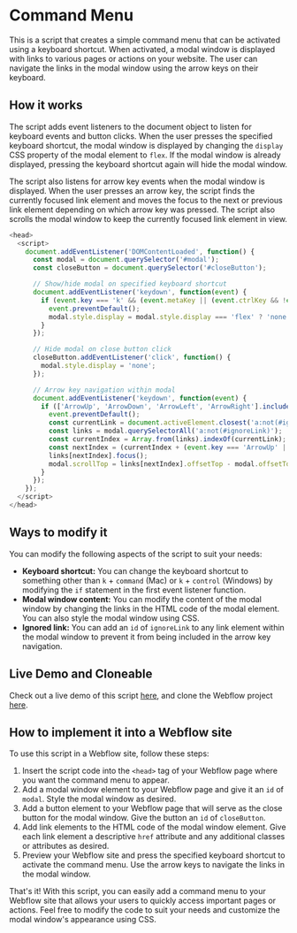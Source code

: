 # Command Menu
This is a script that creates a simple command menu that can be activated using a keyboard shortcut. When activated, a modal window is displayed with links to various pages or actions on your website. The user can navigate the links in the modal window using the arrow keys on their keyboard.

## How it works
The script adds event listeners to the document object to listen for keyboard events and button clicks. When the user presses the specified keyboard shortcut, the modal window is displayed by changing the `display` CSS property of the modal element to `flex`. If the modal window is already displayed, pressing the keyboard shortcut again will hide the modal window.

The script also listens for arrow key events when the modal window is displayed. When the user presses an arrow key, the script finds the currently focused link element and moves the focus to the next or previous link element depending on which arrow key was pressed. The script also scrolls the modal window to keep the currently focused link element in view.

```javascript
<head>
  <script>
    document.addEventListener('DOMContentLoaded', function() {
      const modal = document.querySelector('#modal');
      const closeButton = document.querySelector('#closeButton');

      // Show/hide modal on specified keyboard shortcut
      document.addEventListener('keydown', function(event) {
        if (event.key === 'k' && (event.metaKey || (event.ctrlKey && !event.metaKey))) {
          event.preventDefault();
          modal.style.display = modal.style.display === 'flex' ? 'none' : 'flex';
        }
      });

      // Hide modal on close button click
      closeButton.addEventListener('click', function() {
        modal.style.display = 'none';
      });

      // Arrow key navigation within modal
      document.addEventListener('keydown', function(event) {
        if (['ArrowUp', 'ArrowDown', 'ArrowLeft', 'ArrowRight'].includes(event.key) && modal.style.display === 'flex') {
          event.preventDefault();
          const currentLink = document.activeElement.closest('a:not(#ignoreLink)');
          const links = modal.querySelectorAll('a:not(#ignoreLink)');
          const currentIndex = Array.from(links).indexOf(currentLink);
          const nextIndex = (currentIndex + (event.key === 'ArrowUp' || event.key === 'ArrowLeft' ? -1 : 1) + links.length) % links.length;
          links[nextIndex].focus();
          modal.scrollTop = links[nextIndex].offsetTop - modal.offsetTop;
        }
      });
    });
  </script>
</head>
```

## Ways to modify it
You can modify the following aspects of the script to suit your needs:

- **Keyboard shortcut:** You can change the keyboard shortcut to something other than `k` + `command` (Mac) or `k` + `control` (Windows) by modifying the `if` statement in the first event listener function.
- **Modal window content:** You can modify the content of the modal window by changing the links in the HTML code of the modal element. You can also style the modal window using CSS.
- **Ignored link:** You can add an `id` of `ignoreLink` to any link element within the modal window to prevent it from being included in the arrow key navigation.

## Live Demo and Cloneable
Check out a live demo of this script [here](http://command-menu-k.webflow.io/), and clone the Webflow project [here](https://webflow.com/made-in-webflow/website/command-menu-k).

## How to implement it into a Webflow site
To use this script in a Webflow site, follow these steps:

1. Insert the script code into the `<head>` tag of your Webflow page where you want the command menu to appear.
2. Add a modal window element to your Webflow page and give it an `id` of `modal`. Style the modal window as desired. 
3. Add a button element to your Webflow page that will serve as the close button for the modal window. Give the button an `id` of `closeButton`.
4. Add link elements to the HTML code of the modal window element. Give each link element a descriptive `href` attribute and any additional classes or attributes as desired.
5. Preview your Webflow site and press the specified keyboard shortcut to activate the command menu. Use the arrow keys to navigate the links in the modal window.

That's it! With this script, you can easily add a command menu to your Webflow site that allows your users to quickly access important pages or actions. Feel free to modify the code to suit your needs and customize the modal window's appearance using CSS.
